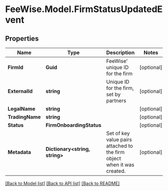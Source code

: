 # FeeWise.Model.FirmStatusUpdatedEvent

## Properties

Name | Type | Description | Notes
------------ | ------------- | ------------- | -------------
**FirmId** | **Guid** | FeeWise&#39; unique ID for the firm | [optional] 
**ExternalId** | **string** | Unique ID for the firm, set by partners | [optional] 
**LegalName** | **string** |  | [optional] 
**TradingName** | **string** |  | [optional] 
**Status** | **FirmOnboardingStatus** |  | [optional] 
**Metadata** | **Dictionary&lt;string, string&gt;** | Set of key value pairs attached to the firm object when it was created. | [optional] 

[[Back to Model list]](../README.md#documentation-for-models) [[Back to API list]](../README.md#documentation-for-api-endpoints) [[Back to README]](../README.md)

